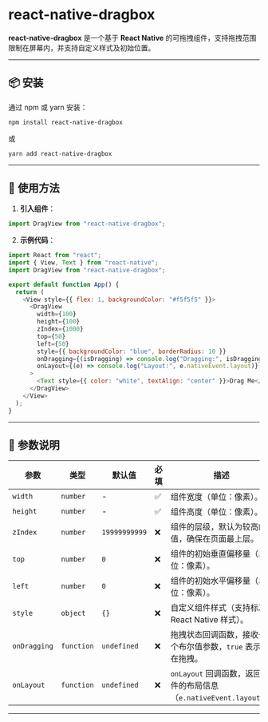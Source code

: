 # react-native-dragbox

**react-native-dragbox** 是一个基于 **React Native** 的可拖拽组件，支持拖拽范围限制在屏幕内，并支持自定义样式及初始位置。

---

## 📦 安装

通过 npm 或 yarn 安装：

```bash
npm install react-native-dragbox
```

或

```bash
yarn add react-native-dragbox
```

---

## 🚀 使用方法

1. **引入组件**：

```javascript
import DragView from "react-native-dragbox";
```

2. **示例代码**：

```javascript
import React from "react";
import { View, Text } from "react-native";
import DragView from "react-native-dragbox";

export default function App() {
  return (
    <View style={{ flex: 1, backgroundColor: "#f5f5f5" }}>
      <DragView
        width={100}
        height={100}
        zIndex={1000}
        top={50}
        left={50}
        style={{ backgroundColor: "blue", borderRadius: 10 }}
        onDragging={(isDragging) => console.log("Dragging:", isDragging)}
        onLayout={(e) => console.log("Layout:", e.nativeEvent.layout)}
      >
        <Text style={{ color: "white", textAlign: "center" }}>Drag Me</Text>
      </DragView>
    </View>
  );
}
```

---

## 🔧 参数说明

| 参数         | 类型       | 默认值        | 必填 | 描述                                                                |
| ------------ | ---------- | ------------- | ---- | ------------------------------------------------------------------- |
| `width`      | `number`   | -             | ✅   | 组件宽度（单位：像素）。                                            |
| `height`     | `number`   | -             | ✅   | 组件高度（单位：像素）。                                            |
| `zIndex`     | `number`   | `19999999999` | ❌   | 组件的层级，默认为较高的值，确保在页面最上层。                      |
| `top`        | `number`   | `0`           | ❌   | 组件的初始垂直偏移量（单位：像素）。                                |
| `left`       | `number`   | `0`           | ❌   | 组件的初始水平偏移量（单位：像素）。                                |
| `style`      | `object`   | `{}`          | ❌   | 自定义组件样式（支持标准 React Native 样式）。                      |
| `onDragging` | `function` | `undefined`   | ❌   | 拖拽状态回调函数，接收一个布尔值参数，`true` 表示正在拖拽。         |
| `onLayout`   | `function` | `undefined`   | ❌   | `onLayout` 回调函数，返回组件的布局信息（`e.nativeEvent.layout`）。 |

---
